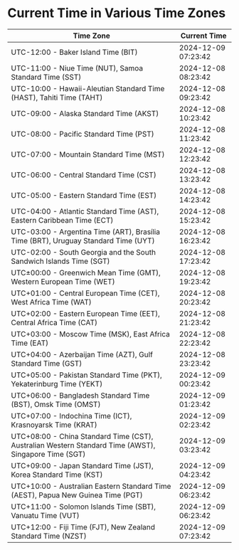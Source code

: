 # Current Time in Various Time Zones

| Time Zone | Current Time |
|-----------|--------------|
| UTC-12:00 - Baker Island Time (BIT) | 2024-12-09 07:23:42 |
| UTC-11:00 - Niue Time (NUT), Samoa Standard Time (SST) | 2024-12-08 08:23:42 |
| UTC-10:00 - Hawaii-Aleutian Standard Time (HAST), Tahiti Time (TAHT) | 2024-12-08 09:23:42 |
| UTC-09:00 - Alaska Standard Time (AKST) | 2024-12-08 10:23:42 |
| UTC-08:00 - Pacific Standard Time (PST) | 2024-12-08 11:23:42 |
| UTC-07:00 - Mountain Standard Time (MST) | 2024-12-08 12:23:42 |
| UTC-06:00 - Central Standard Time (CST) | 2024-12-08 13:23:42 |
| UTC-05:00 - Eastern Standard Time (EST) | 2024-12-08 14:23:42 |
| UTC-04:00 - Atlantic Standard Time (AST), Eastern Caribbean Time (ECT) | 2024-12-08 15:23:42 |
| UTC-03:00 - Argentina Time (ART), Brasília Time (BRT), Uruguay Standard Time (UYT) | 2024-12-08 16:23:42 |
| UTC-02:00 - South Georgia and the South Sandwich Islands Time (SGT) | 2024-12-08 17:23:42 |
| UTC±00:00 - Greenwich Mean Time (GMT), Western European Time (WET) | 2024-12-08 19:23:42 |
| UTC+01:00 - Central European Time (CET), West Africa Time (WAT) | 2024-12-08 20:23:42 |
| UTC+02:00 - Eastern European Time (EET), Central Africa Time (CAT) | 2024-12-08 21:23:42 |
| UTC+03:00 - Moscow Time (MSK), East Africa Time (EAT) | 2024-12-08 22:23:42 |
| UTC+04:00 - Azerbaijan Time (AZT), Gulf Standard Time (GST) | 2024-12-08 23:23:42 |
| UTC+05:00 - Pakistan Standard Time (PKT), Yekaterinburg Time (YEKT) | 2024-12-09 00:23:42 |
| UTC+06:00 - Bangladesh Standard Time (BST), Omsk Time (OMST) | 2024-12-09 01:23:42 |
| UTC+07:00 - Indochina Time (ICT), Krasnoyarsk Time (KRAT) | 2024-12-09 02:23:42 |
| UTC+08:00 - China Standard Time (CST), Australian Western Standard Time (AWST), Singapore Time (SGT) | 2024-12-09 03:23:42 |
| UTC+09:00 - Japan Standard Time (JST), Korea Standard Time (KST) | 2024-12-09 04:23:42 |
| UTC+10:00 - Australian Eastern Standard Time (AEST), Papua New Guinea Time (PGT) | 2024-12-09 06:23:42 |
| UTC+11:00 - Solomon Islands Time (SBT), Vanuatu Time (VUT) | 2024-12-09 06:23:42 |
| UTC+12:00 - Fiji Time (FJT), New Zealand Standard Time (NZST) | 2024-12-09 07:23:42 |
